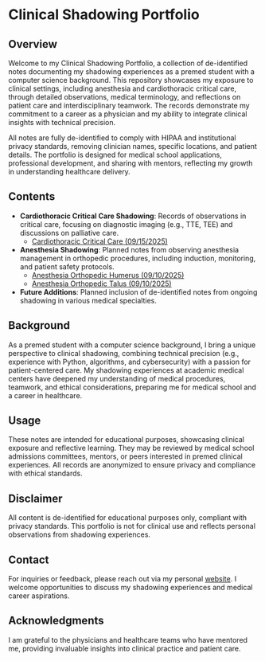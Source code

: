 # Clinical Shadowing Portfolio

## Overview
Welcome to my Clinical Shadowing Portfolio, a collection of de-identified notes documenting my shadowing experiences as a premed student with a computer science background. This repository showcases my exposure to clinical settings, including anesthesia and cardiothoracic critical care, through detailed observations, medical terminology, and reflections on patient care and interdisciplinary teamwork. The records demonstrate my commitment to a career as a physician and my ability to integrate clinical insights with technical precision.

All notes are fully de-identified to comply with HIPAA and institutional privacy standards, removing clinician names, specific locations, and patient details. The portfolio is designed for medical school applications, professional development, and sharing with mentors, reflecting my growth in understanding healthcare delivery.

## Contents
- **Cardiothoracic Critical Care Shadowing**: Records of observations in critical care, focusing on diagnostic imaging (e.g., TTE, TEE) and discussions on palliative care.
  - [Cardiothoracic Critical Care (09/15/2025)](Critical_Care_Shadowing_09152025.md)
- **Anesthesia Shadowing**: Planned notes from observing anesthesia management in orthopedic procedures, including induction, monitoring, and patient safety protocols.
  - [Anesthesia Orthopedic Humerus (09/10/2025)](Anesthesia_Orthopedic_09102025.md)
  - [Anesthesia Orthopedic Talus (09/10/2025)](Anesthesia_Talus_09102025.md)
- **Future Additions**: Planned inclusion of de-identified notes from ongoing shadowing in various medical specialties.

## Background
As a premed student with a computer science background, I bring a unique perspective to clinical shadowing, combining technical precision (e.g., experience with Python, algorithms, and cybersecurity) with a passion for patient-centered care. My shadowing experiences at academic medical centers have deepened my understanding of medical procedures, teamwork, and ethical considerations, preparing me for medical school and a career in healthcare.

## Usage
These notes are intended for educational purposes, showcasing clinical exposure and reflective learning. They may be reviewed by medical school admissions committees, mentors, or peers interested in premed clinical experiences. All records are anonymized to ensure privacy and compliance with ethical standards.

## Disclaimer
All content is de-identified for educational purposes only, compliant with privacy standards. This portfolio is not for clinical use and reflects personal observations from shadowing experiences.

## Contact
For inquiries or feedback, please reach out via my personal [website](https://collingeorge9.wordpress.com/contact). I welcome opportunities to discuss my shadowing experiences and medical career aspirations.

## Acknowledgments
I am grateful to the physicians and healthcare teams who have mentored me, providing invaluable insights into clinical practice and patient care.
